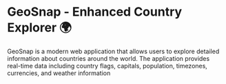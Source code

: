 # GeoSnap - Enhanced Country Explorer 🌍

GeoSnap is a modern web application that allows users to explore detailed information about countries around the world. The application provides real-time data including country flags, capitals, population, timezones, currencies, and weather information
